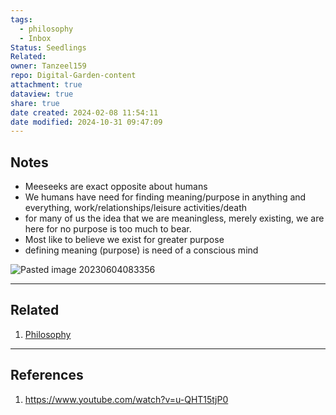 ```yaml
---
tags:
  - philosophy
  - Inbox
Status: Seedlings
Related: 
owner: Tanzeel159
repo: Digital-Garden-content
attachment: true
dataview: true
share: true
date created: 2024-02-08 11:54:11
date modified: 2024-10-31 09:47:09
---
```

## Notes
- Meeseeks are exact opposite about humans
- We humans have need for finding meaning/purpose in anything and everything, work/relationships/leisure activities/death
- for many of us the idea that we are meaningless, merely existing, we are here for no purpose is too much to bear.
- Most like to believe we exist for greater purpose
- defining meaning (purpose) is need of a conscious mind

![Pasted image 20230604083356](https://i.imgur.com/MHvHYvI.png)

---

## Related

1) [Philosophy](./Philosophy.md#)

---
## References
1) https://www.youtube.com/watch?v=u-QHT15tjP0